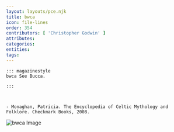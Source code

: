 ```yaml
---
layout: layouts/pce.njk
title: bwca
icon: file-lines
order: 354
contributors: [ 'Christopher Godwin' ]
attributes:
categories:
entities:
tags:
---
```

``` tab [group1:Info]
::: magazinestyle
bwca See Bucca.

:::
```
``` tab [group1:Attributes]
```
``` tab [group1:Entities]
```
``` tab [group1:Sources]
- Monaghan, Patricia. The Encyclopedia of Celtic Mythology and Folklore. Checkmark Books, 2008.
```
![bwca Image]([None])

